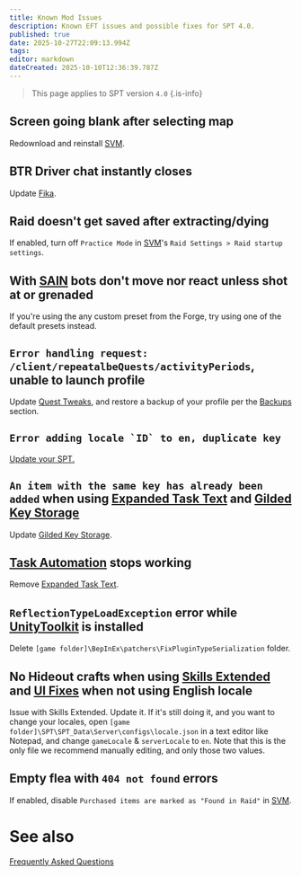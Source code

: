 ```yaml
---
title: Known Mod Issues
description: Known EFT issues and possible fixes for SPT 4.0.
published: true
date: 2025-10-27T22:09:13.994Z
tags: 
editor: markdown
dateCreated: 2025-10-10T12:36:39.787Z
---
```


> This page applies to SPT version `4.0`
{.is-info}


## Screen going blank after selecting map
Redownload and reinstall [SVM](https://forge.sp-tarkov.com/mod/236/server-value-modifier-svm).

## BTR Driver chat instantly closes
Update [Fika](https://forge.sp-tarkov.com/mod/2326/project-fika).

## Raid doesn't get saved after extracting/dying
If enabled, turn off `Practice Mode` in [SVM](<https://forge.sp-tarkov.com/mod/236/server-value-modifier-svm>)'s `Raid Settings > Raid startup settings`.


## With [SAIN](<https://forge.sp-tarkov.com/mod/791/sain-solarints-ai-modifications-full-ai-combat-system-replacement>) bots don't move nor react unless shot at or grenaded 
If you're using the any custom preset from the Forge, try using one of the default presets instead.

## `Error handling request: /client/repeatalbeQuests/activityPeriods`, unable to launch profile
Update [Quest Tweaks](<https://forge.sp-tarkov.com/mod/1537/sgtlaggys-quest-tweaks>), and restore a backup of your profile per the [Backups](<https://wiki.sp-tarkov.com/Profiles#backups>) section.

## ``Error adding locale `ID` to en, duplicate key``
[Update your SPT.](/Updating_SPT)

## `An item with the same key has already been added` when using [Expanded Task Text](<https://forge.sp-tarkov.com/mod/2389/expanded-task-text>) and [Gilded Key Storage](<https://forge.sp-tarkov.com/mod/865/gilded-key-storage>)
Update [Gilded Key Storage](<https://forge.sp-tarkov.com/mod/865/gilded-key-storage>).

## [Task Automation](<https://forge.sp-tarkov.com/mod/2238/task-automation>) stops working
Remove [Expanded Task Text](<https://forge.sp-tarkov.com/mod/2389/expanded-task-text>).

## `ReflectionTypeLoadException` error while [UnityToolkit](<https://forge.sp-tarkov.com/mod/1426/unitytoolkit>) is installed
Delete `[game folder]\BepInEx\patchers\FixPluginTypeSerialization` folder.

## No Hideout crafts when using [Skills Extended](<https://forge.sp-tarkov.com/mod/2383/skills-extended>) and [UI Fixes](<https://forge.sp-tarkov.com/mod/1342/ui-fixes>) when not using English locale
Issue with Skills Extended. Update it. If it's still doing it, and you want to change your locales, open `[game folder]\SPT\SPT_Data\Server\configs\locale.json` in a text editor like Notepad, and change `gameLocale` & `serverLocale` to `en`. Note that this is the only file we recommend manually editing, and only those two values.

## Empty flea with `404 not found` errors
If enabled, disable `Purchased items are marked as "Found in Raid"` in [SVM](<https://forge.sp-tarkov.com/mod/236/server-value-modifier-svm>).




# See also
[Frequently Asked Questions](/FAQs_40)